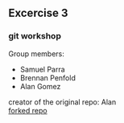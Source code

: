 ## Excercise 3
### git workshop

Group members:<br>
* Samuel Parra
* Brennan Penfold
* Alan Gomez

creator of the original repo: Alan <br>
[forked repo](https://github.com/samuelpg/exercise3)
